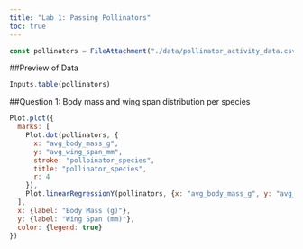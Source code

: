 ```yaml
---
title: "Lab 1: Passing Pollinators"
toc: true
---
```


```js
const pollinators = FileAttachment("./data/pollinator_activity_data.csv").csv({ typed: true })
```
##Preview of Data
```js
Inputs.table(pollinators)
```

##Question 1: Body mass and wing span distribution per species

```js
Plot.plot({
  marks: [
    Plot.dot(pollinators, {
      x: "avg_body_mass_g",
      y: "avg_wing_span_mm",
      stroke: "polloinator_species",
      title: "pollinator_species",
      r: 4
    }),
    Plot.linearRegressionY(pollinators, {x: "avg_body_mass_g", y: "avg_wing_span_mm"})
  ],
  x: {label: "Body Mass (g)"},
  y: {label: "Wing Span (mm)"},
  color: {legend: true}
})
```